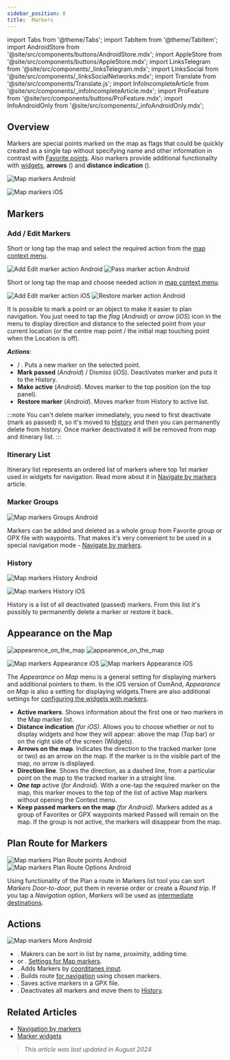 ```yaml
---
sidebar_position: 8
title:  Markers
---
```

import Tabs from '@theme/Tabs';
import TabItem from '@theme/TabItem';
import AndroidStore from '@site/src/components/buttons/AndroidStore.mdx';
import AppleStore from '@site/src/components/buttons/AppleStore.mdx';
import LinksTelegram from '@site/src/components/_linksTelegram.mdx';
import LinksSocial from '@site/src/components/_linksSocialNetworks.mdx';
import Translate from '@site/src/components/Translate.js';
import InfoIncompleteArticle from '@site/src/components/_infoIncompleteArticle.mdx';
import ProFeature from '@site/src/components/buttons/ProFeature.mdx';
import InfoAndroidOnly from '@site/src/components/_infoAndroidOnly.mdx';


## Overview

Markers are special points marked on the map as flags that could be quickly created as a single tap without specifying name and other information in contrast with [Favorite points](./favorites.md). Also markers provide additional functionality with [widgets](../widgets/markers.md), **arrows** (<Translate android="true" ids="show_arrows_on_the_map"/>) and **distance indication** (<Translate android="true" ids="show_direction"/>).

<Tabs groupId="operating-systems">

<TabItem value="android" label="Android">

![Map markers Android](@site/static/img/map/map_markers_android.png)

</TabItem>

<TabItem value="ios" label="iOS">

![Map markers iOS](@site/static/img/map/map_markers_ios.png)

</TabItem>

</Tabs>

## Markers

### Add / Edit Markers

<Tabs groupId="operating-systems">

<TabItem value="android" label="Android">

Short or long tap the map and select the required action from the [map context menu](../map/map-context-menu.md#add--edit-marker).  

![Add Edit marker action Android](@site/static/img/map/add_marker_android.png) ![Pass marker action Android](@site/static/img/map/action_pass_marker_android.png)

</TabItem>

<TabItem value="ios" label="iOS">  

Short or long tap the map and choose needed action in [map context menu](../map/map-context-menu.md#add--edit-marker).  

![Add Edit marker action iOS](@site/static/img/map/add_marker_ios.png)  ![Restore marker action Android](@site/static/img/map/action_restore_marker_android.png)

</TabItem>

</Tabs>

It is possible to mark a point or an object to make it easier to plan navigation. You just need to tap the *flag* (*Android*) or *arrow* (*iOS*) icon in the menu to display direction and distance to the selected point from your current location (or the centre map point / the initial map touching point when the Location is off).

***Actions***:

- **<Translate android="true" ids="shared_string_marker"/>** / **<Translate android="true" ids="edit_map_marker"/>**. Puts a new marker on the selected point.
- **Mark passed** (*Android*) / Dismiss (iOS). Deactivates marker and puts it to the History.
- **Make active** (*Android*). Moves marker to the top position (on the top panel).
- **Restore marker** (*Android*). Moves marker from History to active list.  

:::note
You can't delete marker immediately, you need to first deactivate (mark as passed) it, so it's moved to [History](#history) and then you can permanently delete from history. Once marker deactivated it will be removed from map and itinerary list.
:::


<!--
### Add Favorites to Map Markers

<InfoAndroidOnly/>

![Favorites folder functions android](@site/static/img/personal/favorites_folder_functions_android.png)

You can add to or remove your favorites from [Map markers list](../personal/markers.md).
Tap &#8942; button (**Android**) opens special functions for a chosen Favorite folder (group).

**Functions for Favorite folder:**
- &nbsp;<Translate android="true" ids="shared_string_add_to_map_markers"/>  or <Translate android="true" ids="remove_from_map_markers"/>.
- Add or remove all Favorite points from a folder in [Map markers list](../personal/markers.md).
-->


### Itinerary List

Itinerary list represents an ordered list of markers where top 1st marker used in widgets for navigation. Read more about it in [Navigate by markers](../navigation/setup/markers-navigation.md#itinerary-list) article.

### Marker Groups

<InfoAndroidOnly />

![Map markers Groups Android](@site/static/img/personal/markers/map_markers_groups_add_android.png)

Markers can be added and deleted as a whole group from Favorite group or GPX file with waypoints. That makes it's very convenient to be used in a special navigation mode - [Navigate by markers](../navigation/setup/markers-navigation.md#add-group-of-favorite).

### History

<Tabs groupId="operating-systems">

<TabItem value="android" label="Android">

![Map markers History Android](@site/static/img/personal/markers/map_markers_history_android.png)

</TabItem>

<TabItem value="ios" label="iOS">

![Map markers History iOS](@site/static/img/personal/markers/map_markers_history_ios.png)

</TabItem>

</Tabs>

History is a list of all deactivated (passed) markers. From this list it's possibly to permanently delete a marker or restore it back.


## Appearance on the Map

<Tabs groupId="operating-systems">

<TabItem value="android" label="Android">  

*<Translate android="true" ids="shared_string_menu,map_markers_item,shared_string_more_without_dots,appearance_on_the_map"/>*

![appearence_on_the_map](@site/static/img/widgets/appearence_on_the_map-01.png)   ![appearence_on_the_map](@site/static/img/widgets/appearence_on_the_map-02.png)  

</TabItem>

<TabItem value="ios" label="iOS">  

*<Translate ios="true" ids="shared_string_menu,map_markers,appearance_on_map"/>*

![Map markers Appearance iOS](@site/static/img/widgets/map_markers_appearance_ios-01.png)  ![Map markers Appearance iOS](@site/static/img/widgets/map_markers_appearance_ios-02.png)  

</TabItem>

</Tabs>

The *Appearance on Map* menu is a general setting for displaying markers and additional pointers to them.
In the iOS version of OsmAnd, *Appearance on Map* is also a setting for displaying widgets.There are also additional settings for [configuring the widgets with markers](../widgets/markers.md#configure-marker-widgets).  

- **Active markers**. Shows information about the first one or two markers in the Map marker list.  
- **Distance indication** *(for iOS)*. Allows you to choose whether or not to display widgets and how they will appear: above the map (Top bar) or on the right side of the screen (Widgets).  
- **Arrows on the map**. Indicates the direction to the tracked marker (one or two) as an arrow on the map. If the marker is in the visible part of the map, no arrow is displayed.  
- **Direction line**. Shows the direction, as a dashed line, from a particular point on the map to the tracked marker in a straight line.  
- ***One tap*** active (*for Android*). With a one-tap the required marker on the map, this marker moves to the top of the list of active Map markers without opening the Context menu.  
- **Keep passed markers on the map** *(for Android)*. Markers added as a group of Favorites or GPX waypoints marked Passed will remain on the map. If the group is not active, the markers will disappear from the map.


## Plan Route for Markers

<InfoAndroidOnly />

*<Translate android="true" ids="shared_string_menu,map_markers,shared_string_more_without_dots,plan_route"/>*

![Map markers Plan Route points Android](@site/static/img/personal/markers/map_markers_plan_route_points_android.png) ![Map markers Plan Route Options Android](@site/static/img/personal/markers/map_markers_plan_route_options_android.png)

Using functionality of the Plan a route in Markers list tool you can sort *Markers* *Door-to-door*, put them in reverse order or create a *Round trip*. If you tap a *Navigation* option, *Markers* will be used as [intermediate destinations](../navigation/setup/route-navigation.md#intermediate-destinations).


## Actions

<InfoAndroidOnly />

![Map markers More Android](@site/static/img/personal/markers/map_markers_more_android.png)

- **<Translate android="true" ids="sort_by"/>**. Makrers can be sort in list by name, proximity, adding time.
- **<Translate android="true" ids="appearance_on_the_map"/>**  or **<Translate ios="true" ids="shared_string_appearance"/>**. [Settings for Map markers](#appearance-on-the-map).
- **<Translate android="true" ids="coordinate_input"/>**. Adds Markers by [coorditanes input](../plan-route/coordinate-input.md).
- **<Translate android="true" ids="plan_route"/>**. Builds route [for navigation](../navigation/setup/markers-navigation.md) using chosen markers.
- **<Translate android="true" ids="marker_save_as_track"/>**. Saves active markers in a GPX file.
- **<Translate android="true" ids="move_all_to_history"/>**. Deactivates all markers and move them to [History](#history).


## Related Articles

- [Navigation by markers](../navigation/setup/markers-navigation.md)
- [Marker widgets](../widgets/markers.md)

> *This article was last updated in August 2024*
